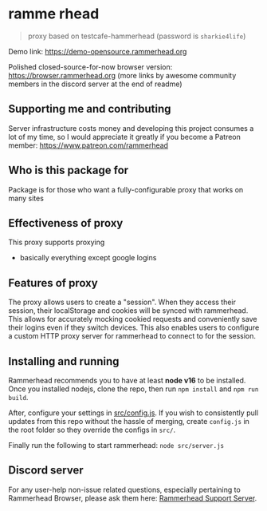 # ramme rhead

> proxy based on testcafe-hammerhead (password is `sharkie4life`)

Demo link: https://demo-opensource.rammerhead.org

Polished closed-source-for-now browser version: https://browser.rammerhead.org (more links by awesome community members in the discord server at the end of readme)


## Supporting me and contributing

Server infrastructure costs money and developing this project consumes a lot of my time, so I would appreciate it greatly if you become a Patreon member: https://www.patreon.com/rammerhead


## Who is this package for

Package is for those who want a fully-configurable proxy that works on many sites

## Effectiveness of proxy

This proxy supports proxying
- basically everything except google logins

## Features of proxy

The proxy allows users to create a "session". When they access their session, their localStorage and cookies will be synced with rammerhead. This allows for accurately mocking cookied requests and conveniently save their logins even if they switch devices. This also enables users to configure a custom HTTP proxy server for rammerhead to connect to for the session.

## Installing and running

Rammerhead recommends you to have at least **node v16** to be installed. Once you installed nodejs, clone the repo, then run `npm install` and `npm run build`.

After, configure your settings in [src/config.js](src/config.js). If you wish to consistently pull updates from this repo without the hassle of merging, create `config.js` in the root folder so they override the configs in `src/`.

Finally run the following to start rammerhead: `node src/server.js`

## Discord server

For any user-help non-issue related questions, especially pertaining to Rammerhead Browser, please ask them here: [Rammerhead Support Server](https://discord.gg/VNT4E7gN5Y).
